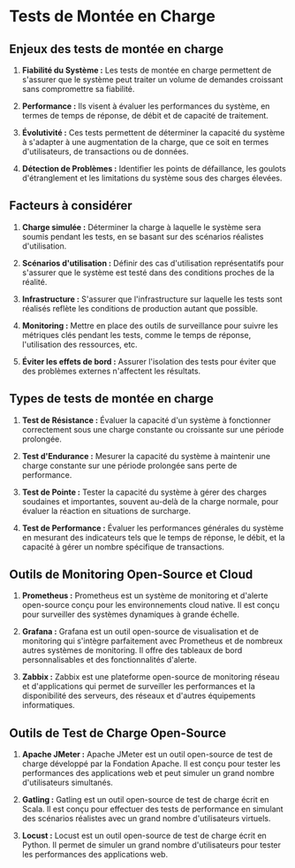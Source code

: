 # Tests de Montée en Charge

## Enjeux des tests de montée en charge

1. **Fiabilité du Système :** Les tests de montée en charge permettent de s'assurer que le système peut traiter un volume de demandes croissant sans compromettre sa fiabilité.

2. **Performance :** Ils visent à évaluer les performances du système, en termes de temps de réponse, de débit et de capacité de traitement.

3. **Évolutivité :** Ces tests permettent de déterminer la capacité du système à s'adapter à une augmentation de la charge, que ce soit en termes d'utilisateurs, de transactions ou de données.

4. **Détection de Problèmes :** Identifier les points de défaillance, les goulots d'étranglement et les limitations du système sous des charges élevées.

## Facteurs à considérer

1. **Charge simulée :** Déterminer la charge à laquelle le système sera soumis pendant les tests, en se basant sur des scénarios réalistes d'utilisation.

2. **Scénarios d'utilisation :** Définir des cas d'utilisation représentatifs pour s'assurer que le système est testé dans des conditions proches de la réalité.

3. **Infrastructure :** S'assurer que l'infrastructure sur laquelle les tests sont réalisés reflète les conditions de production autant que possible.

4. **Monitoring :** Mettre en place des outils de surveillance pour suivre les métriques clés pendant les tests, comme le temps de réponse, l'utilisation des ressources, etc.

5. **Éviter les effets de bord :** Assurer l'isolation des tests pour éviter que des problèmes externes n'affectent les résultats.

## Types de tests de montée en charge

1. **Test de Résistance :** Évaluer la capacité d'un système à fonctionner correctement sous une charge constante ou croissante sur une période prolongée.

2. **Test d'Endurance :** Mesurer la capacité du système à maintenir une charge constante sur une période prolongée sans perte de performance.

3. **Test de Pointe :** Tester la capacité du système à gérer des charges soudaines et importantes, souvent au-delà de la charge normale, pour évaluer la réaction en situations de surcharge.

4. **Test de Performance :** Évaluer les performances générales du système en mesurant des indicateurs tels que le temps de réponse, le débit, et la capacité à gérer un nombre spécifique de transactions.


## Outils de Monitoring Open-Source et Cloud

1. **Prometheus :** Prometheus est un système de monitoring et d'alerte open-source conçu pour les environnements cloud native. Il est conçu pour surveiller des systèmes dynamiques à grande échelle.

2. **Grafana :** Grafana est un outil open-source de visualisation et de monitoring qui s'intègre parfaitement avec Prometheus et de nombreux autres systèmes de monitoring. Il offre des tableaux de bord personnalisables et des fonctionnalités d'alerte.

3. **Zabbix :** Zabbix est une plateforme open-source de monitoring réseau et d'applications qui permet de surveiller les performances et la disponibilité des serveurs, des réseaux et d'autres équipements informatiques.

## Outils de Test de Charge Open-Source

1. **Apache JMeter :** Apache JMeter est un outil open-source de test de charge développé par la Fondation Apache. Il est conçu pour tester les performances des applications web et peut simuler un grand nombre d'utilisateurs simultanés.

2. **Gatling :** Gatling est un outil open-source de test de charge écrit en Scala. Il est conçu pour effectuer des tests de performance en simulant des scénarios réalistes avec un grand nombre d'utilisateurs virtuels.

3. **Locust :** Locust est un outil open-source de test de charge écrit en Python. Il permet de simuler un grand nombre d'utilisateurs pour tester les performances des applications web.

